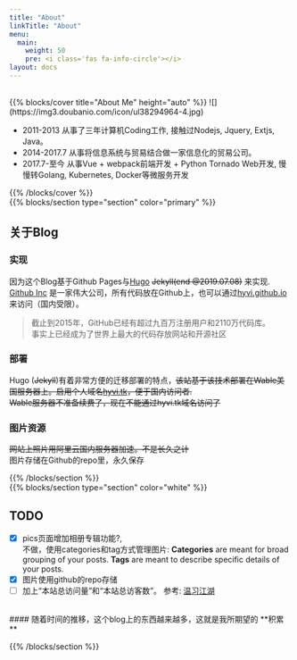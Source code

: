 ```yaml
---
title: "About"
linkTitle: "About"
menu:
  main:
    weight: 50
    pre: <i class='fas fa-info-circle'></i>
layout: docs
---
```


<br />
{{% blocks/cover title="About Me" height="auto" %}}
![](https://img3.doubanio.com/icon/ul38294964-4.jpg)  

* 2011-2013 从事了三年计算机Coding工作, 接触过Nodejs, Jquery, Extjs, Java。  
* 2014-2017.7 从事将信息系统与贸易结合做一家信息化的贸易公司。  
* 2017.7-至今 从事Vue + webpack前端开发 + Python Tornado Web开发, 慢慢转Golang, Kubernetes, Docker等微服务开发
  
{{% /blocks/cover %}}
<br />
{{% blocks/section type="section" color="primary" %}}
## 关于Blog
### 实现 
因为这个Blog基于Github Pages与[Hugo](https://gohugo.io/) ~~Jekyll(end @2019.07.08)~~ 来实现.   
[Github Inc](https://github.com/) 是一家伟大公司，所有代码放在Github上，也可以通过[hyvi.github.io](http://hyvi.github.io)来访问（国内受限）。   

>截止到2015年，GitHub已经有超过九百万注册用户和2110万代码库。  
> 事实上已经成为了世界上最大的代码存放网站和开源社区  

### 部署
Hugo (~~Jekyll~~)有着非常方便的迁移部署的特点，~~该站基于该技术部署在Wable美国服务器上。启用个人域名[hyvi.tk](http://hyvi.tk)，便于国内访问者.~~   
~~Wable服务器不准备续费了，现在不能通过hyvi.tk域名访问了~~   
### 图片资源
~~网站上照片用阿里云国内服务器加速。不是长久之计~~  
图片存储在Github的repo里，永久保存

{{% /blocks/section %}}
<br />
{{% blocks/section type="section" color="white" %}}
## TODO
- [x] pics页面增加相册专辑功能?,  
  不做，使用categories和tag方式管理图片: **Categories** are meant for broad grouping of your posts. **Tags** are meant to describe specific details of your posts.  
- [x] 图片使用github的repo存储  
- [ ] 加上“本站总访问量”和“本站总访客数”。 参考: [温习江湖](https://wweir.cc/)  
  
<br />
#### 随着时间的推移，这个blog上的东西越来越多，这就是我所期望的 **积累**
  
{{% /blocks/section %}}
